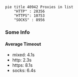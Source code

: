 
```mermaid
pie title 40942 Proxies in list
    "HTTP" : 28356
    "HTTPS": 10753
    "SOCKS" : 8956
```

### Some Info
#### Average Timeout

- mixed: 4.1s
- http: 2.3s
- https: 8.1s
- socks: 6.4s